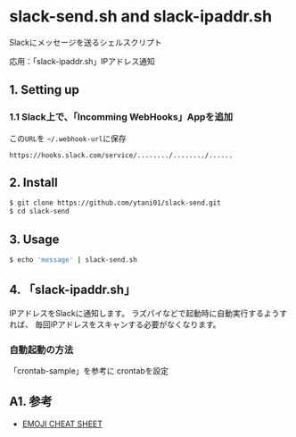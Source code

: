 # slack-send.sh and slack-ipaddr.sh

Slackにメッセージを送るシェルスクリプト

応用：「slack-ipaddr.sh」IPアドレス通知


## 1. Setting up

### 1.1 Slack上で、「Incomming WebHooks」Appを追加

この``URL``を
``~/.webhook-url``に保存

```
https://hooks.slack.com/service/......../......../......
```


## 2. Install

```bash
$ git clone https://github.com/ytani01/slack-send.git
$ cd slack-send
```

## 3. Usage

```bash
$ echo 'message' | slack-send.sh
```

## 4. 「slack-ipaddr.sh」

IPアドレスをSlackに通知します。
ラズパイなどで起動時に自動実行するようすれば、
毎回IPアドレスをスキャンする必要がなくなります。

### 自動起動の方法

「crontab-sample」を参考に crontabを設定


## A1. 参考

* [EMOJI CHEAT SHEET](https://www.webfx.com/tools/emoji-cheat-sheet/)
